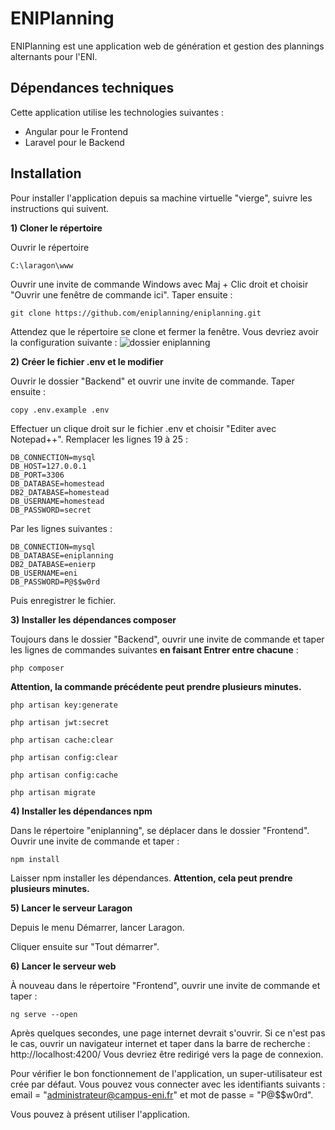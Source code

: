 # ENIPlanning
ENIPlanning est une application web de génération et gestion des plannings alternants pour l'ENI.

## Dépendances techniques
Cette application utilise les technologies suivantes :
- Angular pour le Frontend
- Laravel pour le Backend

## Installation
Pour installer l'application depuis sa machine virtuelle "vierge", suivre les instructions qui suivent.

**1) Cloner le répertoire**

Ouvrir le répertoire
```
C:\laragon\www
```
Ouvrir une invite de commande Windows avec Maj + Clic droit et choisir "Ouvrir une fenêtre de commande ici". Taper ensuite :
```
git clone https://github.com/eniplanning/eniplanning.git
```
Attendez que le répertoire se clone et fermer la fenêtre. Vous devriez avoir la configuration suivante :
![dossier eniplanning](http://www.image-heberg.fr/files/15365155451300561595.png)

**2) Créer le fichier .env et le modifier**

Ouvrir le dossier "Backend" et ouvrir une invite de commande. Taper ensuite :
```
copy .env.example .env
```

Effectuer un clique droit sur le fichier .env et choisir "Editer avec Notepad++".
Remplacer les lignes 19 à 25 :
```
DB_CONNECTION=mysql
DB_HOST=127.0.0.1
DB_PORT=3306
DB_DATABASE=homestead
DB2_DATABASE=homestead
DB_USERNAME=homestead
DB_PASSWORD=secret
```
Par les lignes suivantes : 
```
DB_CONNECTION=mysql
DB_DATABASE=eniplanning
DB2_DATABASE=enierp
DB_USERNAME=eni
DB_PASSWORD=P@$$w0rd
```
Puis enregistrer le fichier.

**3) Installer les dépendances composer**

Toujours dans le dossier "Backend", ouvrir une invite de commande et taper les lignes de commandes suivantes **en faisant Entrer entre chacune** :
```
php composer
```
**Attention, la commande précédente peut prendre plusieurs minutes.**
```
php artisan key:generate
```
```
php artisan jwt:secret
```
```
php artisan cache:clear
```
```
php artisan config:clear
```
```
php artisan config:cache
```
```
php artisan migrate
```

**4) Installer les dépendances npm**

Dans le répertoire "eniplanning", se déplacer dans le dossier "Frontend".
Ouvrir une invite de commande et taper :
```
npm install
```
Laisser npm installer les dépendances. **Attention, cela peut prendre plusieurs minutes.**

**5) Lancer le serveur Laragon**

Depuis le menu Démarrer, lancer Laragon.

Cliquer ensuite sur "Tout démarrer".

**6) Lancer le serveur web**

À nouveau dans le répertoire "Frontend", ouvrir une invite de commande et taper :
```
ng serve --open
```
Après quelques secondes, une page internet devrait s'ouvrir. Si ce n'est pas le cas, ouvrir un navigateur internet et taper dans la barre de recherche : http://localhost:4200/
Vous devriez être redirigé vers la page de connexion.

Pour vérifier le bon fonctionnement de l'application, un super-utilisateur est crée par défaut. Vous pouvez vous connecter avec les identifiants suivants : email = "administrateur@campus-eni.fr" et mot de passe = "P@$$w0rd".

Vous pouvez à présent utiliser l'application.